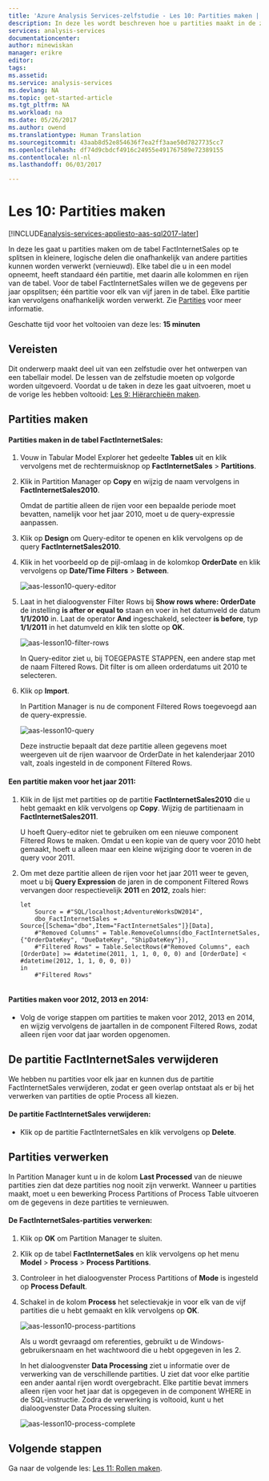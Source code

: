 ```yaml
---
title: 'Azure Analysis Services-zelfstudie - Les 10: Partities maken | Microsoft Docs'
description: In deze les wordt beschreven hoe u partities maakt in de zelfstudie over Azure Analysis Services.
services: analysis-services
documentationcenter: 
author: minewiskan
manager: erikre
editor: 
tags: 
ms.assetid: 
ms.service: analysis-services
ms.devlang: NA
ms.topic: get-started-article
ms.tgt_pltfrm: NA
ms.workload: na
ms.date: 05/26/2017
ms.author: owend
ms.translationtype: Human Translation
ms.sourcegitcommit: 43aab8d52e854636f7ea2ff3aae50d7827735cc7
ms.openlocfilehash: df74d9cbdcf4916c24955e491767589e72389155
ms.contentlocale: nl-nl
ms.lasthandoff: 06/03/2017

---
```

# <a name="lesson-10-create-partitions"></a>Les 10: Partities maken

[!INCLUDE[analysis-services-appliesto-aas-sql2017-later](../../../includes/analysis-services-appliesto-aas-sql2017-later.md)]

In deze les gaat u partities maken om de tabel FactInternetSales op te splitsen in kleinere, logische delen die onafhankelijk van andere partities kunnen worden verwerkt (vernieuwd). Elke tabel die u in een model opneemt, heeft standaard één partitie, met daarin alle kolommen en rijen van de tabel. Voor de tabel FactInternetSales willen we de gegevens per jaar opsplitsen; één partitie voor elk van vijf jaren in de tabel. Elke partitie kan vervolgens onafhankelijk worden verwerkt. Zie [Partities](https://docs.microsoft.com/sql/analysis-services/tabular-models/partitions-ssas-tabular) voor meer informatie. 
  
Geschatte tijd voor het voltooien van deze les: **15 minuten**  
  
## <a name="prerequisites"></a>Vereisten  
Dit onderwerp maakt deel uit van een zelfstudie over het ontwerpen van een tabellair model. De lessen van de zelfstudie moeten op volgorde worden uitgevoerd. Voordat u de taken in deze les gaat uitvoeren, moet u de vorige les hebben voltooid: [Les 9: Hiërarchieën maken](../tutorials/aas-lesson-9-create-hierarchies.md).  
  
## <a name="create-partitions"></a>Partities maken  
  
#### <a name="to-create-partitions-in-the-factinternetsales-table"></a>Partities maken in de tabel FactInternetSales:  
  
1.  Vouw in Tabular Model Explorer het gedeelte **Tables** uit en klik vervolgens met de rechtermuisknop op **FactInternetSales** > **Partitions**.  
  
2.  Klik in Partition Manager op **Copy** en wijzig de naam vervolgens in **FactInternetSales2010**.
  
    Omdat de partitie alleen de rijen voor een bepaalde periode moet bevatten, namelijk voor het jaar 2010, moet u de query-expressie aanpassen.
  
4.  Klik op **Design** om Query-editor te openen en klik vervolgens op de query **FactInternetSales2010**.

5.  Klik in het voorbeeld op de pijl-omlaag in de kolomkop **OrderDate** en klik vervolgens op **Date/Time Filters** > **Between**.

    ![aas-lesson10-query-editor](../tutorials/media/aas-lesson10-query-editor.png)

6.  Laat in het dialoogvenster Filter Rows bij **Show rows where: OrderDate** de instelling **is after or equal to** staan en voer in het datumveld de datum **1/1/2010** in. Laat de operator **And** ingeschakeld, selecteer **is before**, typ **1/1/2011** in het datumveld en klik ten slotte op **OK**.

    ![aas-lesson10-filter-rows](../tutorials/media/aas-lesson10-filter-rows.png)
    
    In Query-editor ziet u, bij TOEGEPASTE STAPPEN, een andere stap met de naam Filtered Rows. Dit filter is om alleen orderdatums uit 2010 te selecteren.

8.  Klik op **Import**.

    In Partition Manager is nu de component Filtered Rows toegevoegd aan de query-expressie.

    ![aas-lesson10-query](../tutorials/media/aas-lesson10-query.png)
  
    Deze instructie bepaalt dat deze partitie alleen gegevens moet weergeven uit de rijen waarvoor de OrderDate in het kalenderjaar 2010 valt, zoals ingesteld in de component Filtered Rows.  
  
  
#### <a name="to-create-a-partition-for-the-2011-year"></a>Een partitie maken voor het jaar 2011:  
  
1.  Klik in de lijst met partities op de partitie **FactInternetSales2010** die u hebt gemaakt en klik vervolgens op **Copy**.  Wijzig de partitienaam in **FactInternetSales2011**. 

    U hoeft Query-editor niet te gebruiken om een nieuwe component Filtered Rows te maken. Omdat u een kopie van de query voor 2010 hebt gemaakt, hoeft u alleen maar een kleine wijziging door te voeren in de query voor 2011.
  
2.  Om met deze partitie alleen de rijen voor het jaar 2011 weer te geven, moet u bij **Query Expression** de jaren in de component Filtered Rows vervangen door respectievelijk **2011** en **2012**, zoals hier:  
  
    ```  
    let
        Source = #"SQL/localhost;AdventureWorksDW2014",
        dbo_FactInternetSales = Source{[Schema="dbo",Item="FactInternetSales"]}[Data],
        #"Removed Columns" = Table.RemoveColumns(dbo_FactInternetSales,{"OrderDateKey", "DueDateKey", "ShipDateKey"}),
        #"Filtered Rows" = Table.SelectRows(#"Removed Columns", each [OrderDate] >= #datetime(2011, 1, 1, 0, 0, 0) and [OrderDate] < #datetime(2012, 1, 1, 0, 0, 0))
    in
        #"Filtered Rows"
   
    ```  
  
#### <a name="to-create-partitions-for-2012-2013-and-2014"></a>Partities maken voor 2012, 2013 en 2014:  
  
- Volg de vorige stappen om partities te maken voor 2012, 2013 en 2014, en wijzig vervolgens de jaartallen in de component Filtered Rows, zodat alleen rijen voor dat jaar worden opgenomen. 
  

## <a name="delete-the-factinternetsales-partition"></a>De partitie FactInternetSales verwijderen
We hebben nu partities voor elk jaar en kunnen dus de partitie FactInternetSales verwijderen, zodat er geen overlap ontstaat als er bij het verwerken van partities de optie Process all kiezen.

#### <a name="to-delete-the-factinternetsales-partition"></a>De partitie FactInternetSales verwijderen:
-  Klik op de partitie FactInternetSales en klik vervolgens op **Delete**.



## <a name="process-partitions"></a>Partities verwerken  
In Partition Manager kunt u in de kolom **Last Processed** van de nieuwe partities zien dat deze partities nog nooit zijn verwerkt. Wanneer u partities maakt, moet u een bewerking Process Partitions of Process Table uitvoeren om de gegevens in deze partities te vernieuwen.  
  
#### <a name="to-process-the-factinternetsales-partitions"></a>De FactInternetSales-partities verwerken:  
  
1.  Klik op **OK** om Partition Manager te sluiten.  
  
2.  Klik op de tabel **FactInternetSales** en klik vervolgens op het menu **Model** > **Process** > **Process Partitions**.  
  
3.  Controleer in het dialoogvenster Process Partitions of **Mode** is ingesteld op **Process Default**.  
  
4.  Schakel in de kolom **Process** het selectievakje in voor elk van de vijf partities die u hebt gemaakt en klik vervolgens op **OK**.  

    ![aas-lesson10-process-partitions](../tutorials/media/aas-lesson10-process-partitions.png)
  
    Als u wordt gevraagd om referenties, gebruikt u de Windows-gebruikersnaam en het wachtwoord die u hebt opgegeven in les 2.  
  
    In het dialoogvenster **Data Processing** ziet u informatie over de verwerking van de verschillende partities. U ziet dat voor elke partitie een ander aantal rijen wordt overgebracht. Elke partitie bevat immers alleen rijen voor het jaar dat is opgegeven in de component WHERE in de SQL-instructie. Zodra de verwerking is voltooid, kunt u het dialoogvenster Data Processing sluiten.  
  
    ![aas-lesson10-process-complete](../tutorials/media/aas-lesson10-process-complete.png)
  
 ## <a name="whats-next"></a>Volgende stappen
Ga naar de volgende les: [Les 11: Rollen maken](../tutorials/aas-lesson-11-create-roles.md). 

